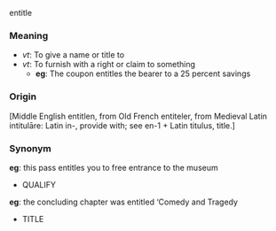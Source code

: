 entitle
### Meaning
+ _vt_: To give a name or title to
+ _vt_: To furnish with a right or claim to something
	+ __eg__: The coupon entitles the bearer to a 25 percent savings

### Origin

[Middle English entitlen, from Old French entiteler, from Medieval Latin intitulāre: Latin in-, provide with; see en-1 + Latin titulus, title.]

### Synonym

__eg__: this pass entitles you to free entrance to the museum

+ QUALIFY

__eg__: the concluding chapter was entitled ‘Comedy and Tragedy

+ TITLE


